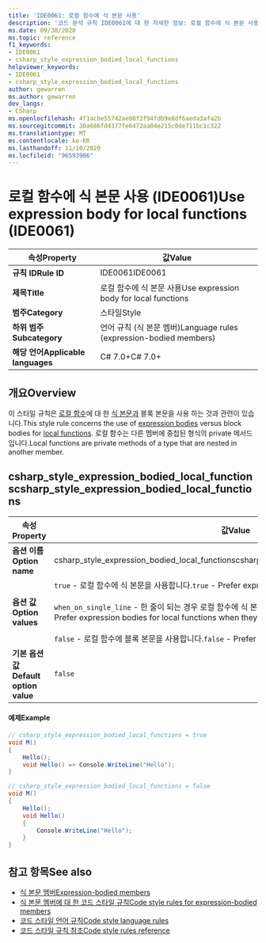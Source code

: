 ```yaml
---
title: 'IDE0061: 로컬 함수에 식 본문 사용'
description: '코드 분석 규칙 IDE0061에 대 한 자세한 정보: 로컬 함수에 식 본문 사용'
ms.date: 09/30/2020
ms.topic: reference
f1_keywords:
- IDE0061
- csharp_style_expression_bodied_local_functions
helpviewer_keywords:
- IDE0061
- csharp_style_expression_bodied_local_functions
author: gewarren
ms.author: gewarren
dev_langs:
- CSharp
ms.openlocfilehash: 4f1acbe55742ae08f3f94fdb9e8df6aeda3afa2b
ms.sourcegitcommit: 30a686fd4377fe6472aa04e215c0de711bc1c322
ms.translationtype: MT
ms.contentlocale: ko-KR
ms.lasthandoff: 11/10/2020
ms.locfileid: "96593986"
---
```

# <a name="use-expression-body-for-local-functions-ide0061"></a><span data-ttu-id="0b0aa-103">로컬 함수에 식 본문 사용 (IDE0061)</span><span class="sxs-lookup"><span data-stu-id="0b0aa-103">Use expression body for local functions (IDE0061)</span></span>

|<span data-ttu-id="0b0aa-104">속성</span><span class="sxs-lookup"><span data-stu-id="0b0aa-104">Property</span></span>|<span data-ttu-id="0b0aa-105">값</span><span class="sxs-lookup"><span data-stu-id="0b0aa-105">Value</span></span>|
|-|-|
| <span data-ttu-id="0b0aa-106">**규칙 ID**</span><span class="sxs-lookup"><span data-stu-id="0b0aa-106">**Rule ID**</span></span> | <span data-ttu-id="0b0aa-107">IDE0061</span><span class="sxs-lookup"><span data-stu-id="0b0aa-107">IDE0061</span></span> |
| <span data-ttu-id="0b0aa-108">**제목**</span><span class="sxs-lookup"><span data-stu-id="0b0aa-108">**Title**</span></span> | <span data-ttu-id="0b0aa-109">로컬 함수에 식 본문 사용</span><span class="sxs-lookup"><span data-stu-id="0b0aa-109">Use expression body for local functions</span></span> |
| <span data-ttu-id="0b0aa-110">**범주**</span><span class="sxs-lookup"><span data-stu-id="0b0aa-110">**Category**</span></span> | <span data-ttu-id="0b0aa-111">스타일</span><span class="sxs-lookup"><span data-stu-id="0b0aa-111">Style</span></span> |
| <span data-ttu-id="0b0aa-112">**하위 범주**</span><span class="sxs-lookup"><span data-stu-id="0b0aa-112">**Subcategory**</span></span> | <span data-ttu-id="0b0aa-113">언어 규칙 (식 본문 멤버)</span><span class="sxs-lookup"><span data-stu-id="0b0aa-113">Language rules (expression-bodied members)</span></span> |
| <span data-ttu-id="0b0aa-114">**해당 언어**</span><span class="sxs-lookup"><span data-stu-id="0b0aa-114">**Applicable languages**</span></span> | <span data-ttu-id="0b0aa-115">C# 7.0+</span><span class="sxs-lookup"><span data-stu-id="0b0aa-115">C# 7.0+</span></span> |

## <a name="overview"></a><span data-ttu-id="0b0aa-116">개요</span><span class="sxs-lookup"><span data-stu-id="0b0aa-116">Overview</span></span>

<span data-ttu-id="0b0aa-117">이 스타일 규칙은 [로컬 함수](../../../csharp/programming-guide/classes-and-structs/local-functions.md)에 대 한 [식 본문과](../../../csharp/programming-guide/statements-expressions-operators/expression-bodied-members.md) 블록 본문을 사용 하는 것과 관련이 있습니다.</span><span class="sxs-lookup"><span data-stu-id="0b0aa-117">This style rule concerns the use of [expression bodies](../../../csharp/programming-guide/statements-expressions-operators/expression-bodied-members.md) versus block bodies for [local functions](../../../csharp/programming-guide/classes-and-structs/local-functions.md).</span></span> <span data-ttu-id="0b0aa-118">로컬 함수는 다른 멤버에 중첩된 형식의 private 메서드입니다.</span><span class="sxs-lookup"><span data-stu-id="0b0aa-118">Local functions are private methods of a type that are nested in another member.</span></span>

## <a name="csharp_style_expression_bodied_local_functions"></a><span data-ttu-id="0b0aa-119">csharp_style_expression_bodied_local_functions</span><span class="sxs-lookup"><span data-stu-id="0b0aa-119">csharp_style_expression_bodied_local_functions</span></span>

|<span data-ttu-id="0b0aa-120">속성</span><span class="sxs-lookup"><span data-stu-id="0b0aa-120">Property</span></span>|<span data-ttu-id="0b0aa-121">값</span><span class="sxs-lookup"><span data-stu-id="0b0aa-121">Value</span></span>|
|-|-|
| <span data-ttu-id="0b0aa-122">**옵션 이름**</span><span class="sxs-lookup"><span data-stu-id="0b0aa-122">**Option name**</span></span> | <span data-ttu-id="0b0aa-123">csharp_style_expression_bodied_local_functions</span><span class="sxs-lookup"><span data-stu-id="0b0aa-123">csharp_style_expression_bodied_local_functions</span></span>
| <span data-ttu-id="0b0aa-124">**옵션 값**</span><span class="sxs-lookup"><span data-stu-id="0b0aa-124">**Option values**</span></span> | <span data-ttu-id="0b0aa-125">`true` - 로컬 함수에 식 본문을 사용합니다.</span><span class="sxs-lookup"><span data-stu-id="0b0aa-125">`true` - Prefer expression bodies for local functions</span></span><br /><br /><span data-ttu-id="0b0aa-126">`when_on_single_line` - 한 줄이 되는 경우 로컬 함수에 식 본문을 사용합니다.</span><span class="sxs-lookup"><span data-stu-id="0b0aa-126">`when_on_single_line` - Prefer expression bodies for local functions when they will be a single line</span></span><br /><br /><span data-ttu-id="0b0aa-127">`false` - 로컬 함수에 블록 본문을 사용합니다.</span><span class="sxs-lookup"><span data-stu-id="0b0aa-127">`false` - Prefer block bodies for local functions</span></span> |
| <span data-ttu-id="0b0aa-128">**기본 옵션 값**</span><span class="sxs-lookup"><span data-stu-id="0b0aa-128">**Default option value**</span></span> | `false` |

#### <a name="example"></a><span data-ttu-id="0b0aa-129">예제</span><span class="sxs-lookup"><span data-stu-id="0b0aa-129">Example</span></span>

```csharp
// csharp_style_expression_bodied_local_functions = true
void M()
{
    Hello();
    void Hello() => Console.WriteLine("Hello");
}

// csharp_style_expression_bodied_local_functions = false
void M()
{
    Hello();
    void Hello()
    {
        Console.WriteLine("Hello");
    }
}
```

## <a name="see-also"></a><span data-ttu-id="0b0aa-130">참고 항목</span><span class="sxs-lookup"><span data-stu-id="0b0aa-130">See also</span></span>

- [<span data-ttu-id="0b0aa-131">식 본문 멤버</span><span class="sxs-lookup"><span data-stu-id="0b0aa-131">Expression-bodied members</span></span>](../../../csharp/programming-guide/statements-expressions-operators/expression-bodied-members.md)
- [<span data-ttu-id="0b0aa-132">식 본문 멤버에 대 한 코드 스타일 규칙</span><span class="sxs-lookup"><span data-stu-id="0b0aa-132">Code style rules for expression-bodied members</span></span>](expression-bodied-members.md)
- [<span data-ttu-id="0b0aa-133">코드 스타일 언어 규칙</span><span class="sxs-lookup"><span data-stu-id="0b0aa-133">Code style language rules</span></span>](language-rules.md)
- [<span data-ttu-id="0b0aa-134">코드 스타일 규칙 참조</span><span class="sxs-lookup"><span data-stu-id="0b0aa-134">Code style rules reference</span></span>](index.md)
